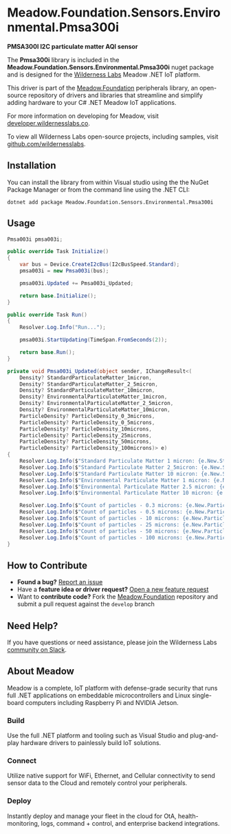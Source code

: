 # Meadow.Foundation.Sensors.Environmental.Pmsa300i

**PMSA300I I2C particulate matter AQI sensor**

The **Pmsa300i** library is included in the **Meadow.Foundation.Sensors.Environmental.Pmsa300i** nuget package and is designed for the [Wilderness Labs](www.wildernesslabs.co) Meadow .NET IoT platform.

This driver is part of the [Meadow.Foundation](https://developer.wildernesslabs.co/Meadow/Meadow.Foundation/) peripherals library, an open-source repository of drivers and libraries that streamline and simplify adding hardware to your C# .NET Meadow IoT applications.

For more information on developing for Meadow, visit [developer.wildernesslabs.co](http://developer.wildernesslabs.co/).

To view all Wilderness Labs open-source projects, including samples, visit [github.com/wildernesslabs](https://github.com/wildernesslabs/).

## Installation

You can install the library from within Visual studio using the the NuGet Package Manager or from the command line using the .NET CLI:

`dotnet add package Meadow.Foundation.Sensors.Environmental.Pmsa300i`
## Usage

```csharp
Pmsa003i pmsa003i;

public override Task Initialize()
{
    var bus = Device.CreateI2cBus(I2cBusSpeed.Standard);
    pmsa003i = new Pmsa003i(bus);

    pmsa003i.Updated += Pmsa003i_Updated;

    return base.Initialize();
}

public override Task Run()
{
    Resolver.Log.Info("Run...");

    pmsa003i.StartUpdating(TimeSpan.FromSeconds(2));

    return base.Run();
}

private void Pmsa003i_Updated(object sender, IChangeResult<(
    Density? StandardParticulateMatter_1micron,
    Density? StandardParticulateMatter_2_5micron,
    Density? StandardParticulateMatter_10micron,
    Density? EnvironmentalParticulateMatter_1micron,
    Density? EnvironmentalParticulateMatter_2_5micron,
    Density? EnvironmentalParticulateMatter_10micron,
    ParticleDensity? ParticleDensity_0_3microns,
    ParticleDensity? ParticleDensity_0_5microns,
    ParticleDensity? ParticleDensity_10microns,
    ParticleDensity? ParticleDensity_25microns,
    ParticleDensity? ParticleDensity_50microns,
    ParticleDensity? ParticleDensity_100microns)> e)
{
    Resolver.Log.Info($"Standard Particulate Matter 1 micron: {e.New.StandardParticulateMatter_1micron.Value.MicroGramsPerMetersCubed} micrograms per m^3");
    Resolver.Log.Info($"Standard Particulate Matter 2_5micron: {e.New.StandardParticulateMatter_2_5micron.Value.MicroGramsPerMetersCubed} micrograms per m^3");
    Resolver.Log.Info($"Standard Particulate Matter 10 micron: {e.New.StandardParticulateMatter_10micron.Value.MicroGramsPerMetersCubed} micrograms per m^3");
    Resolver.Log.Info($"Environmental Particulate Matter 1 micron: {e.New.EnvironmentalParticulateMatter_1micron.Value.MicroGramsPerMetersCubed} micrograms per m^3");
    Resolver.Log.Info($"Environmental Particulate Matter 2.5 micron: {e.New.EnvironmentalParticulateMatter_2_5micron.Value.MicroGramsPerMetersCubed} micrograms per m^3");
    Resolver.Log.Info($"Environmental Particulate Matter 10 micron: {e.New.EnvironmentalParticulateMatter_10micron.Value.MicroGramsPerMetersCubed} micrograms per m^3"); ;

    Resolver.Log.Info($"Count of particles - 0.3 microns: {e.New.ParticleDensity_0_3microns.Value.ParticlesPerCentiliter} in 0.1 liters of air");
    Resolver.Log.Info($"Count of particles - 0.5 microns: {e.New.ParticleDensity_0_5microns.Value.ParticlesPerCentiliter} in 0.1 liters of air");
    Resolver.Log.Info($"Count of particles - 10 microns: {e.New.ParticleDensity_10microns.Value.ParticlesPerCentiliter} in 0.1 liters of air");
    Resolver.Log.Info($"Count of particles - 25 microns: {e.New.ParticleDensity_25microns.Value.ParticlesPerCentiliter} in 0.1 liters of air");
    Resolver.Log.Info($"Count of particles - 50 microns: {e.New.ParticleDensity_50microns.Value.ParticlesPerCentiliter} in 0.1 liters of air");
    Resolver.Log.Info($"Count of particles - 100 microns: {e.New.ParticleDensity_100microns.Value.ParticlesPerCentiliter} in 0.1 liters of air");
}

```
## How to Contribute

- **Found a bug?** [Report an issue](https://github.com/WildernessLabs/Meadow_Issues/issues)
- Have a **feature idea or driver request?** [Open a new feature request](https://github.com/WildernessLabs/Meadow_Issues/issues)
- Want to **contribute code?** Fork the [Meadow.Foundation](https://github.com/WildernessLabs/Meadow.Foundation) repository and submit a pull request against the `develop` branch


## Need Help?

If you have questions or need assistance, please join the Wilderness Labs [community on Slack](http://slackinvite.wildernesslabs.co/).
## About Meadow

Meadow is a complete, IoT platform with defense-grade security that runs full .NET applications on embeddable microcontrollers and Linux single-board computers including Raspberry Pi and NVIDIA Jetson.

### Build

Use the full .NET platform and tooling such as Visual Studio and plug-and-play hardware drivers to painlessly build IoT solutions.

### Connect

Utilize native support for WiFi, Ethernet, and Cellular connectivity to send sensor data to the Cloud and remotely control your peripherals.

### Deploy

Instantly deploy and manage your fleet in the cloud for OtA, health-monitoring, logs, command + control, and enterprise backend integrations.


